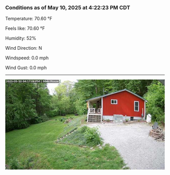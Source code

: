 ### Conditions as of May 10, 2025 at 4:22:23 PM CDT 

Temperature: 70.60 &deg;F

Feels like: 70.60 &deg;F

Humidity: 52%

Wind Direction: N

Windspeed: 0.0 mph

Wind Gust: 0.0 mph

---

<img src="./images/latest.jpeg"/>

